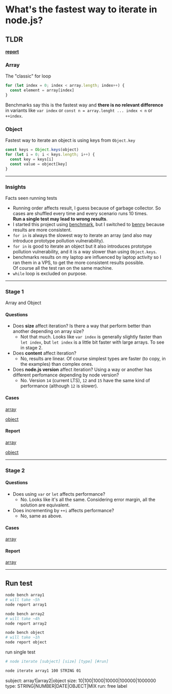# What's the fastest way to iterate in node.js?

## TLDR

**[report](https://simone-sanfratello.github.io/public/node-bench-iteration/index.html)**

### Array

The "classic" for loop

```js
for (let index = 0; index < array.length; index++) {
  const element = array[index]
}
```

Benchmarks say this is the fastest way and **there is no relevant difference** in variants like `var index` or `const n = array.lenght ... index < n` or `++index`.

### Object

Fastest way to iterate an object is using keys from `Object.key`

```js
const keys = Object.keys(object)
for (let i = 0; i < keys.length; i++) {
  const key = keys[i]
  const value = object[key]
}
```

---

### Insights

Facts seen running tests

- Running order affects result, I guess because of garbage collector. So cases are shuffled every time and every scenario runs 10 times.  
**Run a single test may lead to wrong results**.
- I started this project using [benchmark](https://benchmarkjs.com), but I switched to [benny](https://github.com/caderek/benny) because results are more consistent.
- `for in` is always the slowest way to iterate an array (and also may introduce prototype pollution vulnerability).
- `for in` is good to iterate an object but it also introduces prototype pollution vulnerability, and it is a way slower than using `Object.keys`.
- benchmarks results on my laptop are influenced by laptop activity so I ran them in a VPS, to get the more consistent results possible.  
Of course all the test ran on the same machine.
- `while` loop is excluded on purpose.

---

### Stage 1

Array and Object

#### Questions

- Does **size** affect iteration? Is there a way that perform better than another depending on array size?
  - Not that much. Looks like `var index` is generally slightly faster than `let index`, but `let index` is a little bit faster with large arrays. To see in stage 2.
- Does **content** affect iteration?
  - No, results are linear. Of course simplest types are faster (to copy, in the examples) than complex ones.
- Does **node.js version** affect iteration? Using a way or another has different perfomance depending by node version?
  - No. Version `14` (current LTS), `12` and `15` have the same kind of performance (although `12` is slower).

#### Cases

[array](cases/array1.js)

[object](cases/object.js)

#### Report

[array](https://simone-sanfratello.github.io/public/node-bench-iteration/index.html?subject=array1)

[object](https://simone-sanfratello.github.io/public/node-bench-iteration/index.html?subject=object)

---

### Stage 2

#### Questions

- Does using `var` or `let` affects performance?
  - No. Looks like it's all the same. Considering error margin, all the solution are equivalent.
- Does incrementing by `++i` affects performance?
  - No, same as above.

#### Cases

[array](cases/array2.js)

#### Report

[array](https://simone-sanfratello.github.io/public/node-bench-iteration/index.html?subject=array2)

---

## Run test

```bash
node bench array1
# will take ~5h
node report array1

node bench array2
# will take ~4h
node report array2

node bench object
# will take ~1h
node report object
```

run single test

```bash
# node iterate [subject] [size] [type] [#run]

node iterate array1 100 STRING 01
```

subject: array1|array2|object
size: 10|100|1000|10000|100000|1000000
type: STRING|NUMBER|DATE|OBJECT|MIX
run: free label

